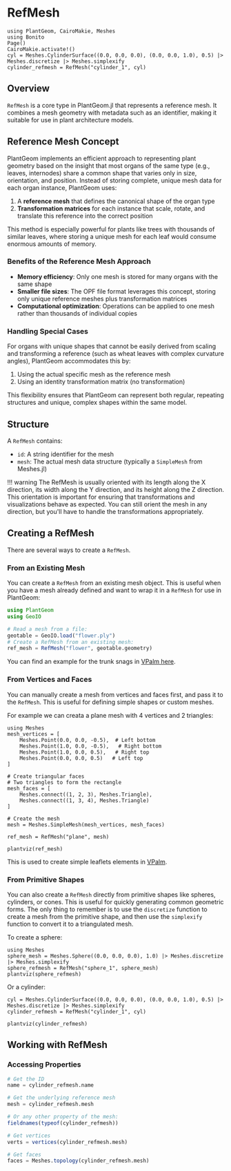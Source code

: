 # RefMesh

```@setup refmesh
using PlantGeom, CairoMakie, Meshes
using Bonito
Page()
CairoMakie.activate!()
cyl = Meshes.CylinderSurface((0.0, 0.0, 0.0), (0.0, 0.0, 1.0), 0.5) |> Meshes.discretize |> Meshes.simplexify
cylinder_refmesh = RefMesh("cylinder_1", cyl)
```

## Overview

`RefMesh` is a core type in PlantGeom.jl that represents a reference mesh. It combines a mesh geometry with metadata such as an identifier, making it suitable for use in plant architecture models.

## Reference Mesh Concept

PlantGeom implements an efficient approach to representing plant geometry based on the insight that most organs of the same type (e.g., leaves, internodes) share a common shape that varies only in size, orientation, and position. Instead of storing complete, unique mesh data for each organ instance, PlantGeom uses:

1. A **reference mesh** that defines the canonical shape of the organ type
2. **Transformation matrices** for each instance that scale, rotate, and translate this reference into the correct position

This method is especially powerful for plants like trees with thousands of similar leaves, where storing a unique mesh for each leaf would consume enormous amounts of memory.

### Benefits of the Reference Mesh Approach

- **Memory efficiency**: Only one mesh is stored for many organs with the same shape
- **Smaller file sizes**: The OPF file format leverages this concept, storing only unique reference meshes plus transformation matrices
- **Computational optimization**: Operations can be applied to one mesh rather than thousands of individual copies

### Handling Special Cases

For organs with unique shapes that cannot be easily derived from scaling and transforming a reference (such as wheat leaves with complex curvature angles), PlantGeom accommodates this by:

1. Using the actual specific mesh as the reference mesh
2. Using an identity transformation matrix (no transformation)

This flexibility ensures that PlantGeom can represent both regular, repeating structures and unique, complex shapes within the same model.

## Structure

A `RefMesh` contains:

- `id`: A string identifier for the mesh
- `mesh`: The actual mesh data structure (typically a `SimpleMesh` from Meshes.jl)

!!! warning
    The RefMesh is usually oriented with its length along the X direction, its width along the Y direction, and its height along the Z direction. This orientation is important for ensuring that transformations and visualizations behave as expected. You can still orient the mesh in any direction, but you'll have to handle the transformations appropriately.

## Creating a RefMesh

There are several ways to create a `RefMesh`.

### From an Existing Mesh

You can create a `RefMesh` from an existing mesh object. This is useful when you have a mesh already defined and want to wrap it in a `RefMesh` for use in PlantGeom:

```julia
using PlantGeom
using GeoIO

# Read a mesh from a file: 
geotable = GeoIO.load("flower.ply")
# Create a RefMesh from an existing mesh:
ref_mesh = RefMesh("flower", geotable.geometry)
```

You can find an example for the trunk snags in [VPalm here](https://github.com/PalmStudio/VPalm.jl/blob/02f037beb816f76bfdae1eae60f740014ed0e398/src/geometry/snag.jl).

### From Vertices and Faces

You can manually create a mesh from vertices and faces first, and pass it to the `RefMesh`. This is useful for defining simple shapes or custom meshes.

For example we can creata a plane mesh with 4 vertices and 2 triangles:

```@example refmesh
using Meshes
mesh_vertices = [
    Meshes.Point(0.0, 0.0, -0.5),  # Left bottom
    Meshes.Point(1.0, 0.0, -0.5),   # Right bottom
    Meshes.Point(1.0, 0.0, 0.5),   # Right top
    Meshes.Point(0.0, 0.0, 0.5)   # Left top
]

# Create triangular faces
# Two triangles to form the rectangle
mesh_faces = [
    Meshes.connect((1, 2, 3), Meshes.Triangle),
    Meshes.connect((1, 3, 4), Meshes.Triangle)
]

# Create the mesh
mesh = Meshes.SimpleMesh(mesh_vertices, mesh_faces)

ref_mesh = RefMesh("plane", mesh)

plantviz(ref_mesh)
```

This is used to create simple leaflets elements in [VPalm](https://github.com/PalmStudio/VPalm.jl/blob/896a25fba8810adb2b893c186223eb73cc94202d/src/geometry/plane.jl).

### From Primitive Shapes

You can also create a `RefMesh` directly from primitive shapes like spheres, cylinders, or cones. This is useful for quickly generating common geometric forms. The only thing to remember is to use the `discretize` function to create a mesh from the primitive shape, and then use the `simplexify` function to convert it to a triangulated mesh.

To create a sphere:

```@example refmesh
using Meshes
sphere_mesh = Meshes.Sphere((0.0, 0.0, 0.0), 1.0) |> Meshes.discretize |> Meshes.simplexify
sphere_refmesh = RefMesh("sphere_1", sphere_mesh)
plantviz(sphere_refmesh)
```

Or a cylinder:

```@example refmesh
cyl = Meshes.CylinderSurface((0.0, 0.0, 0.0), (0.0, 0.0, 1.0), 0.5) |> Meshes.discretize |> Meshes.simplexify
cylinder_refmesh = RefMesh("cylinder_1", cyl)

plantviz(cylinder_refmesh)
```

## Working with RefMesh

### Accessing Properties

```julia
# Get the ID
name = cylinder_refmesh.name

# Get the underlying reference mesh
mesh = cylinder_refmesh.mesh

# Or any other property of the mesh:
fieldnames(typeof(cylinder_refmesh))

# Get vertices
verts = vertices(cylinder_refmesh.mesh)

# Get faces
faces = Meshes.topology(cylinder_refmesh.mesh)
```

